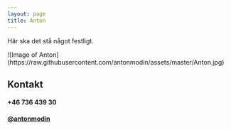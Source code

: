 ```yaml
---
layout: page
title: Anton
---
```


<p class="message">
  Här ska det stå något festligt. 
</p>
![Image of Anton]
(https://raw.githubusercontent.com/antonmodin/assets/master/Anton.jpg)


## Kontakt
<h4> +46 736 439 30 </h4>
<p></p>
<h4><a href="https://twitter.com/antonmodin" target="_blank">@antonmodin</a><h/4>

